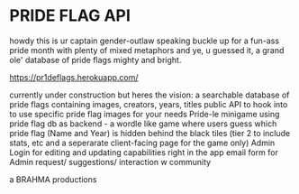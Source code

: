 # PRIDE FLAG API

howdy this is ur captain gender-outlaw speaking buckle up for a fun-ass pride month with plenty of mixed metaphors and ye, u guessed it, a grand ole' database of pride flags mighty and bright.

https://pr1deflags.herokuapp.com/

currently under construction but heres the vision:
a searchable database of pride flags containing images, creators, years, titles
public API to hook into to use specific pride flag images for your needs
Pride-le minigame using pride flag db as backend - a wordle like game where users guess which pride flag (Name and Year) is hidden behind the black tiles
  (tier 2 to include stats, etc and a seperarate client-facing page for the game only)
Admin Login for editing and updating capabilities right in the app
email form for Admin request/ suggestions/ interaction w community 


a BRAHMA productions 
